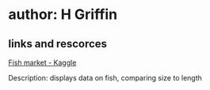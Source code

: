 # author: H Griffin

## links and rescorces
[Fish market - Kaggle](https://www.kaggle.com/aungpyaeap/fish-market)

Description:
displays data on fish, comparing size to length 
